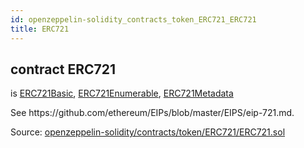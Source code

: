 ```yaml
---
id: openzeppelin-solidity_contracts_token_ERC721_ERC721
title: ERC721
---
```


<div class="contract-doc"><div class="contract"><h2 class="contract-header"><span class="contract-kind">contract</span> ERC721</h2><p class="base-contracts"><span>is</span> <a href="openzeppelin-solidity_contracts_token_ERC721_ERC721Basic.html">ERC721Basic</a><span>, </span><a href="openzeppelin-solidity_contracts_token_ERC721_ERC721_ERC721Enumerable.html">ERC721Enumerable</a><span>, </span><a href="openzeppelin-solidity_contracts_token_ERC721_ERC721_ERC721Metadata.html">ERC721Metadata</a></p><p class="description">See https://github.com/ethereum/EIPs/blob/master/EIPS/eip-721.md.</p><div class="source">Source: <a href="git+https://github.com/2keynet/web3-alpha/blob/v0.0.1/contracts/openzeppelin-solidity/contracts/token/ERC721/ERC721.sol" target="_blank">openzeppelin-solidity/contracts/token/ERC721/ERC721.sol</a></div></div></div>
